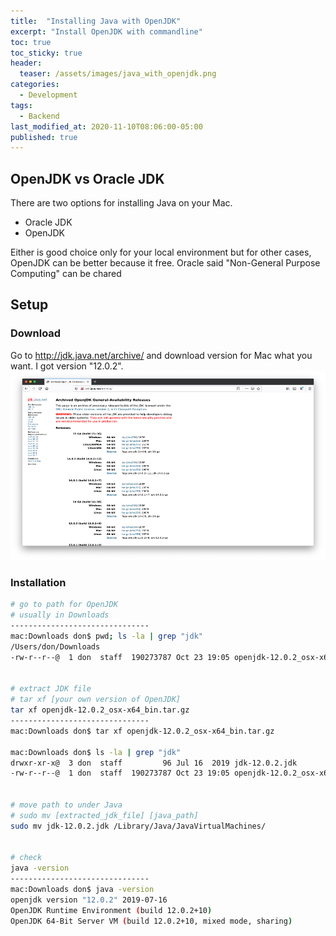 ```yaml
---
title:  "Installing Java with OpenJDK"
excerpt: "Install OpenJDK with commandline"
toc: true
toc_sticky: true
header:
  teaser: /assets/images/java_with_openjdk.png
categories:
  - Development
tags:
  - Backend
last_modified_at: 2020-11-10T08:06:00-05:00
published: true
---
```


## OpenJDK vs Oracle JDK  
There are two options for installing Java on your Mac.  
- Oracle JDK
- OpenJDK  

Either is good choice only for your local environment but for other cases, OpenJDK can be better because it free. Oracle said "Non-General Purpose Computing" can be chared

<script async src="https://pagead2.googlesyndication.com/pagead/js/adsbygoogle.js?client=ca-pub-3803765505787724"
     crossorigin="anonymous"></script>
<!-- develop_blog_infeed -->
<ins class="adsbygoogle"
     style="display:block"
     data-ad-client="ca-pub-3803765505787724"
     data-ad-slot="4883898076"
     data-ad-format="horizontal"
     data-full-width-responsive="false"></ins>
<script>
     (adsbygoogle = window.adsbygoogle || []).push({});
</script>

## Setup

### Download
Go to http://jdk.java.net/archive/ and download version for Mac what you want. I got version "12.0.2".  
![OpenJDK_site](/assets/images/java_with_openjdk.png)


### Installation
```bash
# go to path for OpenJDK
# usually in Downloads
-------------------------------
mac:Downloads don$ pwd; ls -la | grep "jdk"
/Users/don/Downloads
-rw-r--r--@  1 don  staff  190273787 Oct 23 19:05 openjdk-12.0.2_osx-x64_bin.tar.gz


# extract JDK file
# tar xf [your own version of OpenJDK]
tar xf openjdk-12.0.2_osx-x64_bin.tar.gz
-------------------------------
mac:Downloads don$ tar xf openjdk-12.0.2_osx-x64_bin.tar.gz
  
mac:Downloads don$ ls -la | grep "jdk"
drwxr-xr-x@  3 don  staff         96 Jul 16  2019 jdk-12.0.2.jdk
-rw-r--r--@  1 don  staff  190273787 Oct 23 19:05 openjdk-12.0.2_osx-x64_bin.tar.gz


# move path to under Java
# sudo mv [extracted_jdk_file] [java_path]
sudo mv jdk-12.0.2.jdk /Library/Java/JavaVirtualMachines/


# check 
java -version  
-------------------------------  
mac:Downloads don$ java -version
openjdk version "12.0.2" 2019-07-16
OpenJDK Runtime Environment (build 12.0.2+10)
OpenJDK 64-Bit Server VM (build 12.0.2+10, mixed mode, sharing)
```

<script async src="https://pagead2.googlesyndication.com/pagead/js/adsbygoogle.js?client=ca-pub-3803765505787724"
     crossorigin="anonymous"></script>
<!-- develop_blog_infeed -->
<ins class="adsbygoogle"
     style="display:block"
     data-ad-client="ca-pub-3803765505787724"
     data-ad-slot="4883898076"
     data-ad-format="horizontal"
     data-full-width-responsive="false"></ins>
<script>
     (adsbygoogle = window.adsbygoogle || []).push({});
</script>
